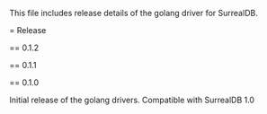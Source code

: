 This file includes release details of the golang driver for SurrealDB.

= Release

== 0.1.2

== 0.1.1


== 0.1.0

Initial release of the golang drivers. Compatible with SurrealDB 1.0
